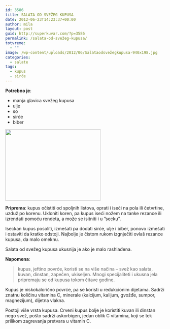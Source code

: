 ```yaml
---
id: 3586
title: SALATA OD SVEŽEG KUPUSA
date: 2012-06-23T14:23:37+00:00
author: mila
layout: post
guid: http://superkuvar.com/?p=3586
permalink: /salata-od-svežeg-kupusa/
totvreme:
  - ""
image: /wp-content/uploads/2012/06/Salataodsvežegkupusa-940x198.jpg
categories:
  - salate
tags:
  - kupus
  - sirće
---
```

**Potrebno je**:

  * manja glavica svežeg kupusa
  * ulje
  * so
  * sirće
  * biber

<img class="alignnone size-medium wp-image-3587" title="Salataodsvežegkupusa" src="/wp-content/uploads/2012/06/Salataodsvežegkupusa-1024x768.jpg" alt="" width="300" height="225" /> 

**Priprema**: kupus očistiti od spoljnih listova, oprati i iseći na pola ili četvrtine, uzduž po korenu. Ukloniti koren, pa kupus iseći nožem na tanke rezance ili izrendati pomoću rendeta, a može se isitniti i u &#8221;secku&#8221;.

Iseckan kupus posoliti, izmešati pa dodati sirće, ulje i biber, ponovo izmešati i ostaviti da kratko odstoji. Najbolje je čistom rukom izgnječiti ovlaš rezance kupusa, da malo omeknu.

Salata od svežeg kupusa ukusnija je ako je malo rashlađena.

**Napomena**: 
> kupus, jeftino povrće, koristi se na više načina &#8211; svež kao salata, kuvan, dinstan, zapečen, ukiseljen. Mnogi specijaliteti i ukusna jela pripremaju se od kupusa tokom čitave godine.

Kupus je niskokalorično povrće, pa se koristi u redukcionim dijetama. Sadrži znatnu količinu vitamina C, minerale (kalcijum, kalijum, gvožđe, sumpor, magnezijum), dijetna vlakna.

Postoji više vrsta kupusa. Crveni kupus bolje je koristiti kuvan ili dinstan nego svež, pošto sadrži askorbigen, jedan oblik C vitamina, koji se tek prilikom zagrevanja pretvara u vitamin C.